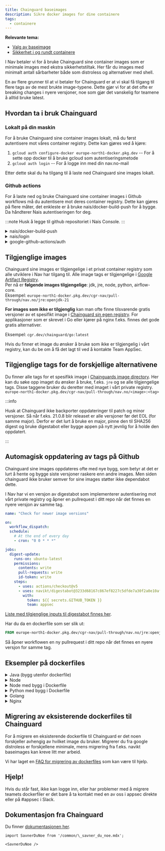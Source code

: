 ```yaml
---
title: Chainguard baseimages
description: Sikre docker images for dine containere
tags:
  - containere
---
```


**Relevante tema:**

- [Valg av baseimage](/docs/sikker-utvikling/baseimages)
- [Sikkerhet i og rundt containere](/docs/sikker-utvikling/containere)

I Nav betaler vi for å bruke Chainguard sine container images som er minimale images med ekstra sikkerhetstiltak. Her får du images med minimalt antall sårbarheter både som distroless og alternativer med shell.

En av flere grunner til at vi betaler for Chainguard er at vi skal få tilgang til flere tags av de mest brukte image-typene. Dette gjør vi for at det ofte er breaking changes i nyere versjoner, noe som gjør det vanskelig for teamene å alltid bruke latest.

## Hvordan ta i bruk Chainguard

### Lokalt på din maskin

For å bruke Chainguard sine container images lokalt, må du først autentisere mot våres container registry. Dette kan gjøres ved å kjøre:

1. `gcloud auth configure-docker europe-north1-docker.pkg.dev` -- For å sette opp docker til å bruke gcloud som autentiseringsmetode
2. `gcloud auth login` -- For å logge inn med din nav.no-mail

Etter dette skal du ha tilgang til å laste ned Chainguard sine images lokalt.

### Github actions

For å laste ned og bruke Chainguard sine container images i Github workflows må du autentisere mot deres container registry. Dette kan gjøres på flere måter, det enkleste er å bruke nais/docker-build-push for å bygge. Da håndterer Nais autentiseringen for deg.

:::note
Husk å legge til github repositoriet i Nais Console.
:::

<details>
<summary>nais/docker-build-push</summary>

```yaml
jobs:
  build:
    runs-on: ubuntu-latest
    permissions:
      contents: read
      id-token: write
    steps:
      - uses: actions/checkout@v4
      - uses: nais/docker-build-push@v0
        id: docker-push
        with:
          team: myteam # required
```

</details>

<details>
<summary>nais/login</summary>

```yaml
jobs:
  build:
    runs-on: ubuntu-latest
    permissions:
      id-token: write
    steps:
      - uses: nais/login@v0
        with:
          team: <ditt team>
```

</details>

<details>
<summary>google-github-actions/auth</summary>

Hvis dere bruker google-github-actions/auth unngå å bruke service account key. Bruk heller Workload Identity Federation. Dette krever at du har satt opp en Workload Identity Pool i GCP. Mer info [repoet til workflow-actionet](https://github.com/google-github-actions/auth?tab=readme-ov-file#indirect-wif)

```yaml
jobs:
  build:
    runs-on: ubuntu-latest
    permissions:
      id-token: write
    steps:
      - uses: google-github-actions/auth@v0
        with:
          credentials_json: ${{ secrets.GCP_CREDENTIALS }}
```

</details>

## Tilgjenglige images

Chainguard sine images er tilgjengelige i et privat container registry som alle utviklere i Nav har tilgang til. Alle image tags er tilgjengelige i [Google Artifact Registry](https://console.cloud.google.com/artifacts/docker/cgr-nav/europe-north1/pull-through).<br />
Per nå er <b>følgende images tilgjengelige</b>: jdk, jre, node, python, airflow-core.<br />
Eksempel: `europe-north1-docker.pkg.dev/cgr-nav/pull-through/nav.no/jre:openjdk-21`

<b>For images som ikke er tilgjenglig</b> kan man ofte finne tilsvarende gratis versjoner av et spesifikt image i [Chainguard sin egen registry](https://images.chainguard.dev/). For applikasjoner som er skrevet i Go eller kjører på nginx f.eks. finnes det gode gratis alternativer.

Eksempel: `cgr.dev/chainguard/go:latest`

Hvis du finner et image du ønsker å bruke som ikke er tilgjengelig i vårt registry, kan du be om å få det lagt til ved å kontakte Team AppSec.

## Tilgjenglige tags for de forskjellige alternativene

Du finner alle tags for et spesifikk image i [Chainguards image directory](https://images.chainguard.dev/). Her kan du søke opp imaget du ønsker å bruke, f.eks. `jre` og se alle tilgjengelige tags. Disse taggene bruker du deretter med imaget i vårt private registry. `europe-north1-docker.pkg.dev/cgr-nav/pull-through/nav.no/<image>:<tag>`

:::info

Husk at Chainguard ikke backporter oppdateringer til patch og minor versjoner. Så når f.eks. 21.0.8 blir releaset er alle versjoner før det EOL (for samme major). Derfor er det lurt å bruke en major, pinne den til SHA256 digest og bruke digestabot eller bygge appen på nytt jevnlig for å holde den oppdatert.

:::

## Automagisk oppdatering av tags på Github

Chainguard sine images oppdateres ofte med nye bygg, som betyr at det er lurt å hente og bygge siste versjoner raskere enn andre images. Men siden chainguard ikke bruker semver for sine images støtter ikke dependabot dette.

I Nav har vi en versjon av digestabot som implementerer autentisering mot vårt private registry og åpner en pullrequest i ditt repo når det finnes en nyere versjon av samme tag.

```yaml
name: "Check for newer image versions"

on:
  workflow_dispatch:
  schedule:
    # At the end of every day
    - cron: "0 0 * * *"

jobs:
  digest-update:
    runs-on: ubuntu-latest
    permissions:
      contents: write
      pull-requests: write
      id-token: write
    steps:
      - uses: actions/checkout@v5
      - uses: navikt/digestabot@3233d68167c867ef8227c5dfde7a30f2a0e10af0
        with:
          token: ${{ secrets.GITHUB_TOKEN }}
          team: appsec
```

[Liste med tilgjenglige inputs til digestabot finnes her](https://github.com/navikt/digestabot?tab=readme-ov-file#inputs).

Har du da en dockerfile som ser slik ut:

```Dockerfile
FROM europe-north1-docker.pkg.dev/cgr-nav/pull-through/nav.no/jre:openjdk-21@sha256:6534a2dd81db8998c70b6b7851a0b665b815372a1444184b2e704edfbd4ee27c
```

Så åpner workflowen en ny pullrequest i ditt repo når det finnes en nyere versjon for samme tag.

## Eksempler på dockerfiles

<details>
<summary>Java (bygg utenfor dockerfile)</summary>

```Dockerfile
FROM europe-north1-docker.pkg.dev/cgr-nav/pull-through/nav.no/jre:openjdk-21
COPY target/app.jar app.jar
CMD ["-jar","app.jar"]
```

</details>

<details>
<summary>Node</summary>

```Dockerfile
FROM europe-north1-docker.pkg.dev/cgr-nav/pull-through/nav.no/node:22

ENV NODE_ENV production
ENV NPM_CONFIG_CACHE /tmp

WORKDIR /app

COPY dist dist/
COPY server server/

EXPOSE 8080
CMD ["server/dist/index.js"]
```

</details>

<details>
<summary>Node med bygg i Dockerfile</summary>

```Dockerfile
FROM europe-north1-docker.pkg.dev/cgr-nav/pull-through/nav.no/node:22-dev AS builder
WORKDIR /app
COPY . /app
RUN npm ci
RUN npm run build

FROM europe-north1-docker.pkg.dev/cgr-nav/pull-through/nav.no/node:22
WORKDIR /app
COPY --from=builder /app /app
CMD ["build/server.js"]
```

</details>

<details>
<summary>Python med bygg i Dockerfile</summary>

```Dockerfile
FROM europe-north1-docker.pkg.dev/cgr-nav/pull-through/nav.no/python:3.12-dev AS builder

WORKDIR /app

RUN python3 -m venv venv
ENV PATH=/app/venv/bin:$PATH
COPY requirements.txt requirements.txt
RUN pip install -r requirements.txt

FROM europe-north1-docker.pkg.dev/cgr-nav/pull-through/nav.no/python:3.12 AS runner

WORKDIR /app

COPY src/ .
COPY --from=builder /app/venv /app/venv
ENV PATH="/app/venv/bin:$PATH"

ENTRYPOINT ["python", "main.py"]
```

</details>

<details>
<summary>Golang</summary>

```Dockerfile
FROM cgr.dev/chainguard/go:latest AS builder
ENV GOOS=linux
ENV CGO_ENABLED=0
ENV GO111MODULE=on
COPY . /src
WORKDIR /src
RUN go mod download
RUN go build -a -installsuffix cgo -o /bin/myapp ./cmd/myapp

FROM cgr.dev/chainguard/static:latest
WORKDIR /app
COPY --from=builder /bin/myapp /app/myapp
ENTRYPOINT ["/app/myapp"]
```

</details>

<details>
<summary>Nginx</summary>

```Dockerfile
FROM cgr.dev/chainguard/node:latest-dev AS build
USER root
WORKDIR /app
COPY package*.json ./
RUN npm ci
COPY . .
RUN npm run build

FROM cgr.dev/chainguard/nginx AS production
COPY --from=build /app/build /usr/share/nginx/html
COPY nginx.conf /etc/nginx/conf.d/default.conf
EXPOSE 8080
```

</details>

## Migrering av eksisterende dockerfiles til Chainguard

For å migrere en eksisterende dockerfile til Chainguard er det noen forskjeller avhengig av hvilket image du bruker. Migrerer du fra google distroless er forskjellene minimale, mens migrering fra f.eks. navikt baseimages kan kreve litt mer arbeid.

Vi har laget en [FAQ for migrering av dockerfiles](/docs/sikker-utvikling/baseimages) som kan være til hjelp.

## Hjelp!

Hvis du står fast, ikke kan logge inn, eller har problemer med å migrere teamets dockerfiler er det bare å ta kontakt med en av oss i appsec direkte eller på #appsec i Slack.

## Dokumentasjon fra Chainguard

Du finner [dokumentasjonen her](https://edu.chainguard.dev/).

```mdx-code-block
import SavnerDuNoe from '/common/\_savner_du_noe.mdx';

<SavnerDuNoe />
```
